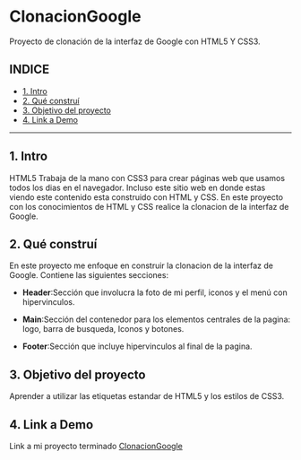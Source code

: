 # ClonacionGoogle
Proyecto de clonación de la interfaz de Google con HTML5 Y CSS3.
## **INDICE**
* [1. Intro](#)
* [2. Qué construí](#)
* [3. Objetivo del proyecto](#)
* [4. Link a Demo](#)

****

## 1. Intro
HTML5 Trabaja de la mano con CSS3 para crear páginas web que usamos todos los dias en el navegador. Incluso este sitio web en donde estas viendo este contenido esta construido con HTML y CSS. En este proyecto con los conocimientos de HTML y CSS realice la clonacion de la interfaz de Google. 

## 2. Qué construí 
En este proyecto me enfoque en construir la clonacion de la interfaz de Google. Contiene las siguientes secciones:
* **Header**:Sección que involucra la foto de mi perfil, iconos y el menú con hipervinculos.

* **Main**:Sección del contenedor para los elementos centrales de la pagina: logo, barra de busqueda, Iconos y botones.

* **Footer**:Sección que incluye hipervinculos al final de la pagina.

## 3. Objetivo del proyecto
Aprender a utilizar las etiquetas estandar de HTML5 y los estilos de CSS3. 

## 4. Link a Demo 
Link a mi proyecto terminado [ClonacionGoogle](https://clonaciongooglexc.netlify.app/)
